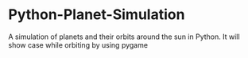 # Python-Planet-Simulation
A simulation of planets and their orbits around the sun in Python. It will show case while orbiting by using pygame 
